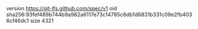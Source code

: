 version https://git-lfs.github.com/spec/v1
oid sha256:93fef489b744b9a982a6117e73c14785c6db1d6831b331c09e2fb4036cf46dc1
size 4321
